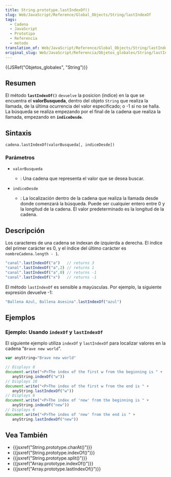 ```yaml
---
title: String.prototype.lastIndexOf()
slug: Web/JavaScript/Reference/Global_Objects/String/lastIndexOf
tags:
  - Cadena
  - JavaScript
  - Prototipo
  - Referencia
  - metodo
translation_of: Web/JavaScript/Reference/Global_Objects/String/lastIndexOf
original_slug: Web/JavaScript/Referencia/Objetos_globales/String/lastIndexOf
---
```


{{JSRef("Objetos_globales", "String")}}

## Resumen

El método **`lastIndexOf()`** `devuelve` la posicion (indice) en la que se encuentra el **valorBusqueda**, dentro del objeto `String` que realiza la llamada, de la última ocurrencia del valor especificado; o -1 si no se halla. La búsqueda se realiza empezando por el final de la cadena que realiza la llamada, empezando en **`indiceDesde`**.

## Sintaxis

```
cadena.lastIndexOf(valorBusqueda[, indiceDesde])
```

### Parámetros

- `valorBusqueda`
  - : Una cadena que representa el valor que se desea buscar.

- `indiceDesde`
  - : La localización dentro de la cadena que realiza la llamada desde donde comenzará la búsqueda. Puede ser cualquier entero entre 0 y la longitud de la cadena. El valor predeterminado es la longitud de la cadena.

## Descripción

Los caracteres de una cadena se indexan de izquierda a derecha. El índice del primer carácter es 0, y el índice del último carácter es `nombreCadena.length - 1`.

```js
"canal".lastIndexOf("a")   // returns 3
"canal".lastIndexOf("a",2) // returns 1
"canal".lastIndexOf("a",0) // returns -1
"canal".lastIndexOf("x")   // returns -1
```

El método `lastIndexOf` es sensible a mayúsculas. Por ejemplo, la siguiente expresión devuelve -1:

```js
"Ballena Azul, Ballena Asesina".lastIndexOf("azul")
```

## Ejemplos

### Ejemplo: Usando `indexOf` y `lastIndexOf`

El siguiente ejemplo utiliza `indexOf` y `lastIndexOf` para localizar valores en la cadena "`Brave new world`".

```js
var anyString="Brave new world"

// Displays 8
document.write("<P>The index of the first w from the beginning is " +
   anyString.indexOf("w"))
// Displays 10
document.write("<P>The index of the first w from the end is " +
   anyString.lastIndexOf("w"))
// Displays 6
document.write("<P>The index of 'new' from the beginning is " +
   anyString.indexOf("new"))
// Displays 6
document.write("<P>The index of 'new' from the end is " +
   anyString.lastIndexOf("new"))
```

## Vea También

- {{jsxref("String.prototype.charAt()")}}
- {{jsxref("String.prototype.indexOf()")}}
- {{jsxref("String.prototype.split()")}}
- {{jsxref("Array.prototype.indexOf()")}}
- {{jsxref("Array.prototype.lastIndexOf()")}}
